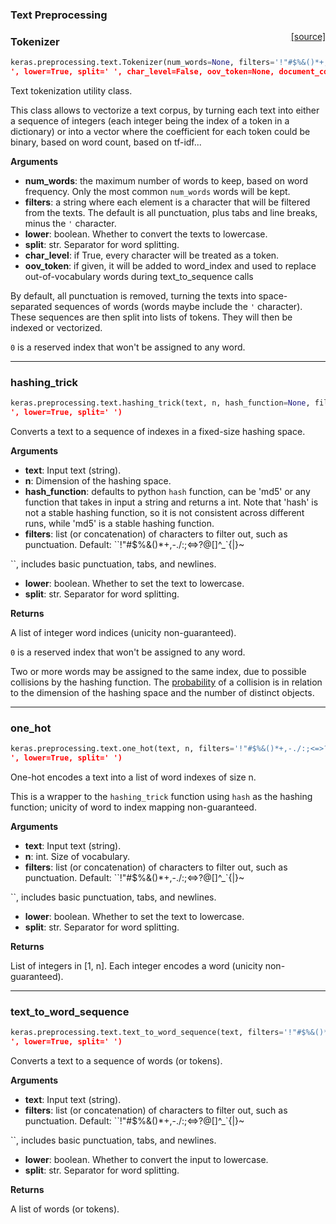 
### Text Preprocessing

<span style="float:right;">[[source]](https://github.com/keras-team/keras/blob/master/keras/preprocessing/text.py#L138)</span>
### Tokenizer

```python
keras.preprocessing.text.Tokenizer(num_words=None, filters='!"#$%&()*+,-./:;<=>?@[\]^_`{|}~	
', lower=True, split=' ', char_level=False, oov_token=None, document_count=0)
```

Text tokenization utility class.

This class allows to vectorize a text corpus, by turning each
text into either a sequence of integers (each integer being the index
of a token in a dictionary) or into a vector where the coefficient
for each token could be binary, based on word count, based on tf-idf...

__Arguments__

- __num_words__: the maximum number of words to keep, based
    on word frequency. Only the most common `num_words` words will
    be kept.
- __filters__: a string where each element is a character that will be
    filtered from the texts. The default is all punctuation, plus
    tabs and line breaks, minus the `'` character.
- __lower__: boolean. Whether to convert the texts to lowercase.
- __split__: str. Separator for word splitting.
- __char_level__: if True, every character will be treated as a token.
- __oov_token__: if given, it will be added to word_index and used to
    replace out-of-vocabulary words during text_to_sequence calls

By default, all punctuation is removed, turning the texts into
space-separated sequences of words
(words maybe include the `'` character). These sequences are then
split into lists of tokens. They will then be indexed or vectorized.

`0` is a reserved index that won't be assigned to any word.

----

### hashing_trick


```python
keras.preprocessing.text.hashing_trick(text, n, hash_function=None, filters='!"#$%&()*+,-./:;<=>?@[\]^_`{|}~	
', lower=True, split=' ')
```


Converts a text to a sequence of indexes in a fixed-size hashing space.

__Arguments__

- __text__: Input text (string).
- __n__: Dimension of the hashing space.
- __hash_function__: defaults to python `hash` function, can be 'md5' or
    any function that takes in input a string and returns a int.
    Note that 'hash' is not a stable hashing function, so
    it is not consistent across different runs, while 'md5'
    is a stable hashing function.
- __filters__: list (or concatenation) of characters to filter out, such as
    punctuation. Default: ``!"#$%&()*+,-./:;<=>?@[\]^_`{|}~	

``,
    includes basic punctuation, tabs, and newlines.

- __lower__: boolean. Whether to set the text to lowercase.
- __split__: str. Separator for word splitting.

__Returns__

A list of integer word indices (unicity non-guaranteed).

`0` is a reserved index that won't be assigned to any word.

Two or more words may be assigned to the same index, due to possible
collisions by the hashing function.
The [probability](
https://en.wikipedia.org/wiki/Birthday_problem#Probability_table)
of a collision is in relation to the dimension of the hashing space and
the number of distinct objects.

----

### one_hot


```python
keras.preprocessing.text.one_hot(text, n, filters='!"#$%&()*+,-./:;<=>?@[\]^_`{|}~	
', lower=True, split=' ')
```


One-hot encodes a text into a list of word indexes of size n.

This is a wrapper to the `hashing_trick` function using `hash` as the
hashing function; unicity of word to index mapping non-guaranteed.

__Arguments__

- __text__: Input text (string).
- __n__: int. Size of vocabulary.
- __filters__: list (or concatenation) of characters to filter out, such as
    punctuation. Default: ``!"#$%&()*+,-./:;<=>?@[\]^_`{|}~	

``,
    includes basic punctuation, tabs, and newlines.

- __lower__: boolean. Whether to set the text to lowercase.
- __split__: str. Separator for word splitting.

__Returns__

List of integers in [1, n]. Each integer encodes a word
(unicity non-guaranteed).
    
----

### text_to_word_sequence


```python
keras.preprocessing.text.text_to_word_sequence(text, filters='!"#$%&()*+,-./:;<=>?@[\]^_`{|}~	
', lower=True, split=' ')
```


Converts a text to a sequence of words (or tokens).

__Arguments__

- __text__: Input text (string).
- __filters__: list (or concatenation) of characters to filter out, such as
    punctuation. Default: ``!"#$%&()*+,-./:;<=>?@[\]^_`{|}~	

``,
    includes basic punctuation, tabs, and newlines.

- __lower__: boolean. Whether to convert the input to lowercase.
- __split__: str. Separator for word splitting.

__Returns__

A list of words (or tokens).
    
